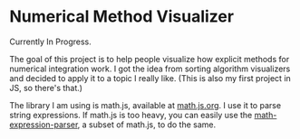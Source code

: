 # Numerical Method Visualizer

Currently In Progress.

The goal of this project is to help people visualize how explicit methods for numerical integration work. I got the idea from sorting algorithm visualizers and decided to apply it to a topic I really like. (This is also my first project in JS, so there's that.)

The library I am using is math.js, available at [math.js.org](https://mathjs.org/download.html). I use it to parse string expressions. If math.js is too heavy, you can easily use the [math-expression-parser](https://github.com/josdejong/mathjs-expression-parser), a subset of math.js, to do the same.
